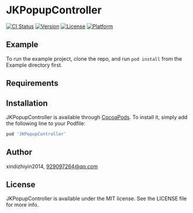 # JKPopupController

[![CI Status](https://img.shields.io/travis/xindizhiyin2014/JKPopupController.svg?style=flat)](https://travis-ci.org/xindizhiyin2014/JKPopupController)
[![Version](https://img.shields.io/cocoapods/v/JKPopupController.svg?style=flat)](https://cocoapods.org/pods/JKPopupController)
[![License](https://img.shields.io/cocoapods/l/JKPopupController.svg?style=flat)](https://cocoapods.org/pods/JKPopupController)
[![Platform](https://img.shields.io/cocoapods/p/JKPopupController.svg?style=flat)](https://cocoapods.org/pods/JKPopupController)

## Example

To run the example project, clone the repo, and run `pod install` from the Example directory first.

## Requirements

## Installation

JKPopupController is available through [CocoaPods](https://cocoapods.org). To install
it, simply add the following line to your Podfile:

```ruby
pod 'JKPopupController'
```

## Author

xindizhiyin2014, 929097264@qq.com

## License

JKPopupController is available under the MIT license. See the LICENSE file for more info.
